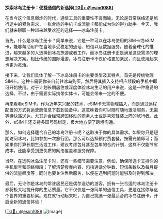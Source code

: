 **探索冰岛注册卡：便捷通信的新选择[[TG💪+ @esim1088](https://t.me/s/esim1088)]**

在当今这个信息爆炸的时代，通信工具的重要性不言而喻。无论是日常联络还是旅行途中的紧急需求，一张合适的手机卡或流量卡都能成为你的得力助手。今天，我们就来聊聊一种越来越受欢迎的选择——冰岛注册卡。

首先，什么是冰岛注册卡？简单来说，它是一种可以在冰岛使用的SIM卡或eSIM卡，能够帮助用户在当地享受稳定的通话、短信以及数据服务。随着全球化的推进，越来越多的人选择到冰岛旅游或者工作，而冰岛注册卡正是满足这些需求的理想解决方案。相比传统的国际漫游，冰岛注册卡不仅价格更加亲民，而且使用起来也更为灵活。

接下来，让我们具体了解一下冰岛注册卡的主要类型及其特点。首先是传统物理SIM卡。这种卡需要你亲自前往冰岛购买，然后将其插入支持相应频段的手机中即可开始使用。对于计划长期居住或深度体验冰岛生活的用户来说，这是一种稳妥的选择。不过，由于需要实际携带实体卡，可能会带来一定的不便。

再来看看eSIM卡。作为近年来兴起的技术，eSIM卡无需物理插入，而是通过远程配置的方式将运营商信息下载到设备中。这意味着你可以随时随地激活服务，无需等待快递送达。尤其适合经常跨国移动的商务人士或是喜欢轻装上阵的旅行者。此外，eSIM卡还支持多国号码绑定，极大地方便了跨境沟通。

那么，如何选择适合自己的冰岛注册卡呢？这取决于你的具体需求。如果你只是短期访问冰岛，比如参加一次旅行团，那么可以选择预付费套餐，按需充值即可；而如果你打算长期生活或工作，建议考虑包月甚至包年的合约计划，这样不仅能节省成本，还能享受到更优质的网络覆盖和服务保障。

当然，在选购冰岛注册卡时，还有一些细节需要注意。例如，确保所选卡支持你的手机型号和网络频段；了解清楚套餐内容，包括通话分钟数、短信条数以及每月提供的流量额度等；同时也要关注售后服务，以便在遇到问题时能够及时得到解决。

最后，无论你是冰岛的常驻居民还是偶尔造访的游客，拥有一张合适的冰岛注册卡都将极大地提升你的生活质量。它不仅仅是一张简单的通信工具，更是连接你与这个世界的重要桥梁。现在就行动起来吧，为自己挑选一张最适合的冰岛注册卡，开启全新的通信体验！

[[TG💪+ @esim1088](https://t.me/s/esim1088) ![Image](https://i.postimg.cc/4NQfJmqS/Snipaste-2025-05-13-00-14-12.png)]